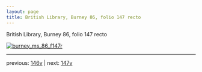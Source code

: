 ```yaml
---
layout: page
title: British Library, Burney 86, folio 147 recto
---
```


British Library, Burney 86, folio 147 recto

[![burney_ms_86_f147r](http://www.homermultitext.org/iipsrv?IIIF=/project/homer/pyramidal/deepzoom/bl/burney86imgs/v1/burney_ms_86_f147r.tif/full/800,/0/default.jpg)](http://www.homermultitext.org/ict2/?urn=urn:cite2:bl:burney86imgs.v1:burney_ms_86_f147r) 

---

previous:  [146v](../146v/) | next: [147v](../147v/)